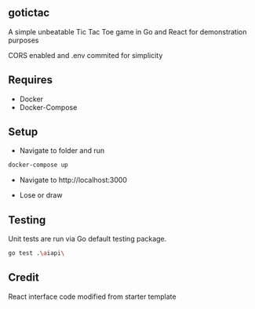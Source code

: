 ## gotictac

A simple unbeatable Tic Tac Toe game in Go and React for demonstration purposes

CORS enabled and .env commited for simplicity

## Requires

- Docker
- Docker-Compose

## Setup

- Navigate to folder and run 
```sh
docker-compose up
```
- Navigate to http://localhost:3000

- Lose or draw

## Testing

Unit tests are run via Go default testing package.

```sh
go test .\aiapi\
```

## Credit

React interface code modified from starter template
